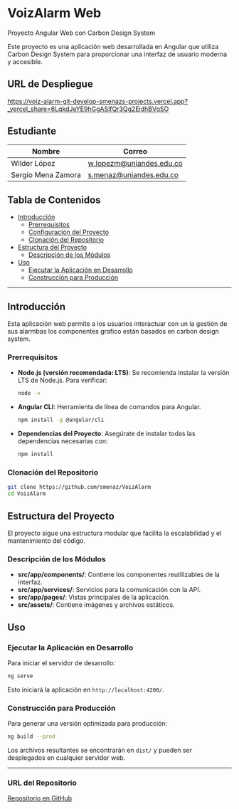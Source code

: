# VoizAlarm Web

Proyecto Angular Web con Carbon Design System

Este proyecto es una aplicación web desarrollada en Angular que utiliza Carbon Design System para proporcionar una interfaz de usuario moderna y accesible.

## URL de Despliegue

https://voiz-alarm-git-develop-smenazs-projects.vercel.app?_vercel_share=6LqkdJeYE9hGgASlfQr3Qg2EjdhBVqSO

## Estudiante

| Nombre                   | Correo                         |
| ------------------------ | ------------------------------ |
| Wilder López             | w.lopezm@uniandes.edu.co       |
| Sergio Mena Zamora       | s.menaz@uniandes.edu.co        |


## Tabla de Contenidos

- [Introducción](#introducción)
  - [Prerrequisitos](#prerrequisitos)
  - [Configuración del Proyecto](#configuración-del-proyecto)
  - [Clonación del Repositorio](#clonación-del-repositorio)
- [Estructura del Proyecto](#estructura-del-proyecto)
  - [Descripción de los Módulos](#descripción-de-los-módulos)
- [Uso](#uso)
  - [Ejecutar la Aplicación en Desarrollo](#ejecutar-la-aplicación-en-desarrollo)
  - [Construcción para Producción](#construcción-para-producción)

---

## Introducción

Esta aplicación web permite a los usuarios interactuar con un la gestión de sus alarmbas los componentes grafico están basados en carbon design system.

### Prerrequisitos

- **Node.js (versión recomendada: LTS)**: Se recomienda instalar la versión LTS de Node.js. Para verificar:
  ```bash
  node -v
  ```
- **Angular CLI**: Herramienta de línea de comandos para Angular.
  ```bash
  npm install -g @angular/cli
  ```
- **Dependencias del Proyecto**: Asegúrate de instalar todas las dependencias necesarias con:
  ```bash
  npm install
  ```

### Clonación del Repositorio

```bash
git clone https://github.com/smenaz/VoizAlarm
cd VoizAlarm
```

## Estructura del Proyecto

El proyecto sigue una estructura modular que facilita la escalabilidad y el mantenimiento del código.

### Descripción de los Módulos

- **src/app/components/**: Contiene los componentes reutilizables de la interfaz.
- **src/app/services/**: Servicios para la comunicación con la API.
- **src/app/pages/**: Vistas principales de la aplicación.
- **src/assets/**: Contiene imágenes y archivos estáticos.

## Uso

### Ejecutar la Aplicación en Desarrollo

Para iniciar el servidor de desarrollo:
```bash
ng serve
```
Esto iniciará la aplicación en `http://localhost:4200/`.

### Construcción para Producción
Para generar una versión optimizada para producción:
```bash
ng build --prod
```
Los archivos resultantes se encontrarán en `dist/` y pueden ser desplegados en cualquier servidor web.

---

### URL del Repositorio

[Repositorio en GitHub](https://github.com/usuario/proyecto-angular-carbon)


